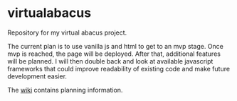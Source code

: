 # virtualabacus
 
Repository for my virtual abacus project.

The current plan is to use vanilla js and html to get to an mvp stage. Once mvp is reached, the page will be deployed. After that, additional features will be planned. I will then double back and look at available javascript frameworks that could improve readability of existing code and make future development easier.

The [wiki](https://github.com/jonathanslau/virtualabacus/wiki/Planning) contains planning information.
